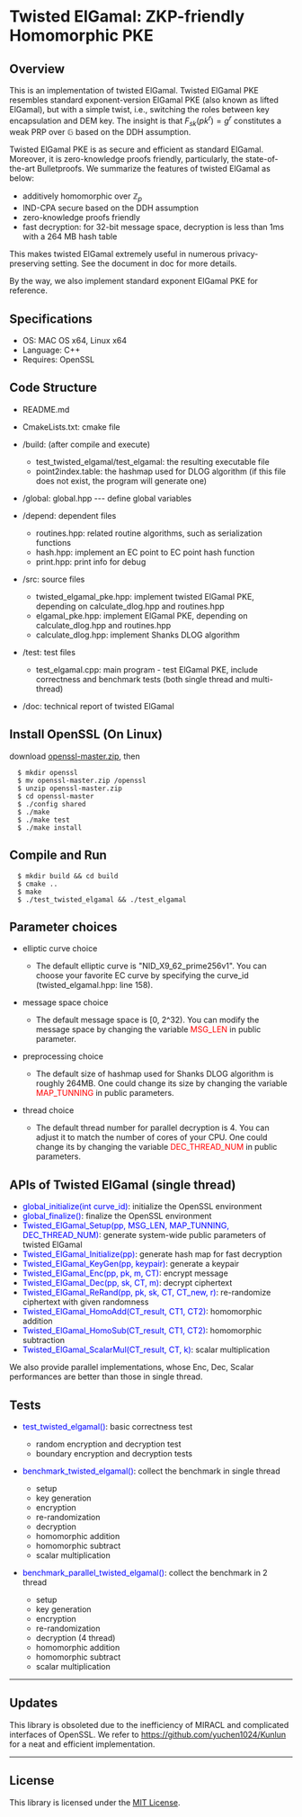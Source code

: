 # Twisted ElGamal: ZKP-friendly Homomorphic PKE

## Overview

This is an implementation of twisted ElGamal. Twisted ElGamal PKE resembles standard exponent-version ElGamal PKE (also known as lifted ElGamal), but with a simple twist, i.e., switching the roles between key encapsulation and DEM key. The insight is that $F_{sk}(pk^r) = g^r$ constitutes a weak PRP over $\mathbb{G}$ based on the DDH assumption. 

Twisted ElGamal PKE is as secure and efficient as standard ElGamal. Moreover, it is zero-knowledge proofs friendly, particularly, the state-of-the-art Bulletproofs. We summarize the features of twisted ElGamal as below:

- additively homomorphic over $\mathbb{Z}_p$ 
- IND-CPA secure based on the DDH assumption
- zero-knowledge proofs friendly
- fast decryption: for 32-bit message space, decryption is less than 1ms with a 264 MB hash table

This makes twisted ElGamal extremely useful in numerous privacy-preserving setting. See the document in doc for more details. 

By the way, we also implement standard exponent ElGamal PKE for reference.   

## Specifications

- OS: MAC OS x64, Linux x64
- Language: C++
- Requires: OpenSSL


## Code Structure
- README.md

- CmakeLists.txt: cmake file

- /build: (after compile and execute) 
  * test_twisted_elgamal/test_elgamal: the resulting executable file
  * point2index.table: the hashmap used for DLOG algorithm (if this file does not exist, the program will generate one)


- /global: global.hpp --- define global variables


- /depend: dependent files
  * routines.hpp: related routine algorithms, such as serialization functions 
  * hash.hpp: implement an EC point to EC point hash function
  * print.hpp: print info for debug


- /src: source files
  * twisted_elgamal_pke.hpp: implement twisted ElGamal PKE, depending on calculate_dlog.hpp and routines.hpp
  * elgamal_pke.hpp: implement ElGamal PKE, depending on calculate_dlog.hpp and routines.hpp
  * calculate_dlog.hpp: implement Shanks DLOG algorithm


- /test: test files
  * test_elgamal.cpp: main program - test ElGamal PKE, include correctness and benchmark tests (both single thread and multi-thread)


- /doc: technical report of twisted ElGamal

## Install OpenSSL (On Linux)
download [openssl-master.zip](https://github.com/openssl/openssl.git), then
```
  $ mkdir openssl
  $ mv openssl-master.zip /openssl
  $ unzip openssl-master.zip
  $ cd openssl-master
  $ ./config shared
  $ ./make
  $ ./make test
  $ ./make install
```

## Compile and Run
```
  $ mkdir build && cd build
  $ cmake ..
  $ make
  $ ./test_twisted_elgamal && ./test_elgamal
```

## Parameter choices

- elliptic curve choice
  * The default elliptic curve is "NID_X9_62_prime256v1". 
    You can choose your favorite EC curve by specifying the curve_id (twisted_elgamal.hpp: line 158).


- message space choice
  * The default message space is [0, 2^32). 
    You can modify the message space by changing the variable <font color=red>MSG_LEN</font> in public parameter. 


- preprocessing choice
  * The default size of hashmap used for Shanks DLOG algorithm is roughly 264MB. 
    One could change its size by changing the variable <font color=red>MAP_TUNNING</font> in public parameters. 


- thread choice
  * The default thread number for parallel decryption is 4. You can adjust it to match the number of cores 
    of your CPU. One could change its by changing the variable <font color=red>DEC_THREAD_NUM</font> in public parameters. 

## APIs of Twisted ElGamal (single thread)
  * <font color=blue>global_initialize(int curve_id)</font>: initialize the OpenSSL environment
  * <font color=blue>global_finalize()</font>: finalize the OpenSSL environment
  * <font color=blue>Twisted_ElGamal_Setup(pp, MSG_LEN, MAP_TUNNING, DEC_THREAD_NUM)</font>: generate system-wide public parameters of twisted ElGamal
  * <font color=blue>Twisted_ElGamal_Initialize(pp)</font>: generate hash map for fast decryption
  * <font color=blue>Twisted_ElGamal_KeyGen(pp, keypair)</font>: generate a keypair
  * <font color=blue>Twisted_ElGamal_Enc(pp, pk, m, CT)</font>: encrypt message 
  * <font color=blue>Twisted_ElGamal_Dec(pp, sk, CT, m)</font>: decrypt ciphertext
  * <font color=blue>Twisted_ElGamal_ReRand(pp, pk, sk, CT, CT_new, r)</font>: re-randomize ciphertext with given randomness
  * <font color=blue>Twisted_ElGamal_HomoAdd(CT_result, CT1, CT2)</font>: homomorphic addition
  * <font color=blue>Twisted_ElGamal_HomoSub(CT_result, CT1, CT2)</font>: homomorphic subtraction
  * <font color=blue>Twisted_ElGamal_ScalarMul(CT_result, CT, k)</font>: scalar multiplication

We also provide parallel implementations, whose Enc, Dec, Scalar performances are better than those in single thread. 

## Tests 

- <font color=blue>test_twisted_elgamal()</font>: basic correctness test
  * random encryption and decryption test  
  * boundary encryption and decryption tests


- <font color=blue>benchmark_twisted_elgamal()</font>: collect the benchmark in single thread
  * setup
  * key generation
  * encryption
  * re-randomization
  * decryption
  * homomorphic addition
  * homomorphic subtract
  * scalar multiplication     


- <font color=blue>benchmark_parallel_twisted_elgamal()</font>: collect the benchmark in 2 thread
  * setup
  * key generation
  * encryption
  * re-randomization
  * decryption (4 thread)
  * homomorphic addition
  * homomorphic subtract
  * scalar multiplication 

---

## Updates
This library is obsoleted due to the inefficiency of MIRACL and complicated interfaces of OpenSSL. 
We refer to https://github.com/yuchen1024/Kunlun for a neat and efficient implementation. 

---

## License

This library is licensed under the [MIT License](LICENSE).

